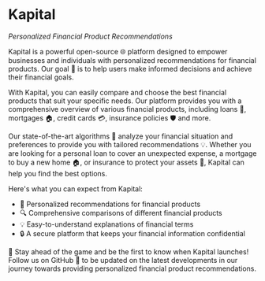 # Kapital
*Personalized Financial Product Recommendations*

Kapital is a powerful open-source 🌐 platform designed to empower businesses and individuals with personalized recommendations for financial products. Our goal 🎯 is to help users make informed decisions and achieve their financial goals.

With Kapital, you can easily compare and choose the best financial products that suit your specific needs. Our platform provides you with a comprehensive overview of various financial products, including loans 💸, mortgages 🏠, credit cards 💳, insurance policies 🛡️ and more.

Our state-of-the-art algorithms 🧠 analyze your financial situation and preferences to provide you with tailored recommendations 💡. Whether you are looking for a personal loan to cover an unexpected expense, a mortgage to buy a new home 🏠, or insurance to protect your assets 💼, Kapital can help you find the best options.

Here's what you can expect from Kapital:

- 🔎 Personalized recommendations for financial products
- 🔍 Comprehensive comparisons of different financial products
- 💡 Easy-to-understand explanations of financial terms
- 🔒 A secure platform that keeps your financial information confidential

🚀 Stay ahead of the game and be the first to know when Kapital launches! Follow us on GitHub 🤝 to be updated on the latest developments in our journey towards providing personalized financial product recommendations.
